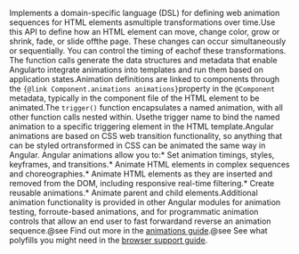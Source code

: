 Implements a domain-specific language (DSL) for defining web animation sequences for HTML elements asmultiple transformations over time.Use this API to define how an HTML element can move, change color, grow or shrink, fade, or slide offthe page. These changes can occur simultaneously or sequentially. You can control the timing of eachof these transformations. The function calls generate the data structures and metadata that enable Angularto integrate animations into templates and run them based on application states.Animation definitions are linked to components through the `{@link Component.animations animations}`property in the `@Component` metadata, typically in the component file of the HTML element to be animated.The `trigger()` function encapsulates a named animation, with all other function calls nested within. Usethe trigger name to bind the named animation to a specific triggering element in the HTML template.Angular animations are based on CSS web transition functionality, so anything that can be styled ortransformed in CSS can be animated the same way in Angular. Angular animations allow you to:* Set animation timings, styles, keyframes, and transitions.* Animate HTML elements in complex sequences and choreographies.* Animate HTML elements as they are inserted and removed from the DOM, including responsive real-time  filtering.* Create reusable animations.* Animate parent and child elements.Additional animation functionality is provided in other Angular modules for animation testing, forroute-based animations, and for programmatic animation controls that allow an end user to fast forwardand reverse an animation sequence.@see Find out more in the [animations guide](guide/animations).@see See what polyfills you might need in the [browser support guide](guide/browser-support).